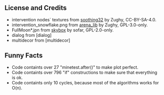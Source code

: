 ## License and Credits

* intervention nodes` textures from [soothing32](https://content.minetest.net/packages/Zughy/soothing32) by Zughy, CC-BY-SA-4.0.
* intervention_snowflake.png from [arena_lib](https://content.minetest.net/packages/Zughy/arena_lib/) by Zughy, GPL-3.0-only.
* FullMoon*.jpn from [skybox](https://content.minetest.net/packages/sofar/skybox/) by sofar, GPL-2.0-only.
* dialog from [dialog]
* multidecor from [multidecor]

## Funny Facts

* Code containts over 27 "minetest.after()" to make plot perfect.
* Code containts over 796 "if" constructions to make sure that everything is ok.
* Code containts only 10 cycles, because most of the algorithms works for O(n).
